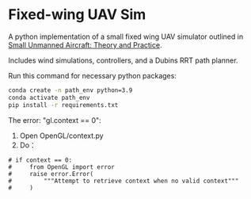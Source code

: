 # Fixed-wing UAV Sim
A python implementation of a small fixed wing UAV simulator outlined in [Small Unmanned Aircraft: Theory and Practice](https://uavbook.byu.edu/doku.php).

Includes wind simulations, controllers, and a Dubins RRT path planner. 


Run this command for necessary python packages:

```bash
conda create -n path_env python=3.9
conda activate path_env
pip install -r requirements.txt
```

The error: "gl.context == 0":
1. Open OpenGL/context.py
2. Do：
```
# if context == 0:
#     from OpenGL import error
#     raise error.Error(
#         """Attempt to retrieve context when no valid context"""
#     )
```